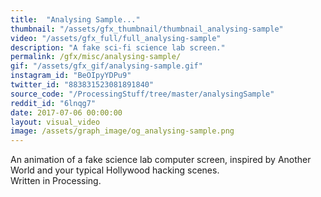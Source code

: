 ```yaml
---
title:  "Analysing Sample..."
thumbnail: "/assets/gfx_thumbnail/thumbnail_analysing-sample"
video: "/assets/gfx_full/full_analysing-sample"
description: "A fake sci-fi science lab screen."
permalink: /gfx/misc/analysing-sample/
gif: "/assets/gfx_gif/analysing-sample.gif"
instagram_id: "BeOIpyYDPu9"
twitter_id: "883831523081891840" 
source_code: "/ProcessingStuff/tree/master/analysingSample" 
reddit_id: "6lnqg7"
date: 2017-07-06 00:00:00
layout: visual_video
image: /assets/graph_image/og_analysing-sample.png
---
```

An animation of a fake science lab computer screen, inspired by Another World and your typical Hollywood hacking scenes.   
Written in Processing.
